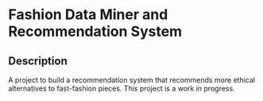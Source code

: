 # Fashion Data Miner and Recommendation System

## Description

A project to build a recommendation system that recommends more ethical alternatives to fast-fashion pieces. This project is a work in progress. 
